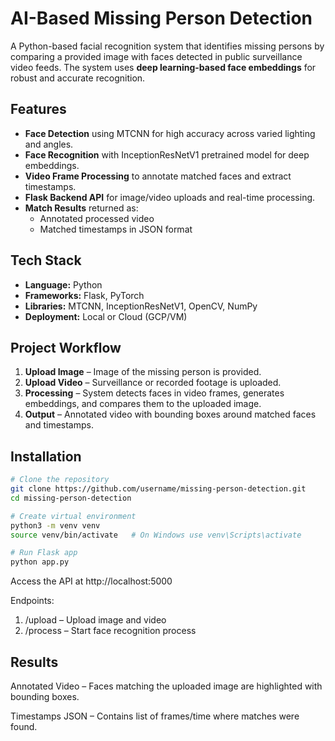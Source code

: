 # AI-Based Missing Person Detection

A Python-based facial recognition system that identifies missing persons by comparing a provided image with faces detected in public surveillance video feeds. The system uses **deep learning-based face embeddings** for robust and accurate recognition.

## Features
- **Face Detection** using MTCNN for high accuracy across varied lighting and angles.
- **Face Recognition** with InceptionResNetV1 pretrained model for deep embeddings.
- **Video Frame Processing** to annotate matched faces and extract timestamps.
- **Flask Backend API** for image/video uploads and real-time processing.
- **Match Results** returned as:
  - Annotated processed video
  - Matched timestamps in JSON format

## Tech Stack
- **Language:** Python
- **Frameworks:** Flask, PyTorch
- **Libraries:** MTCNN, InceptionResNetV1, OpenCV, NumPy
- **Deployment:** Local or Cloud (GCP/VM)

## Project Workflow
1. **Upload Image** – Image of the missing person is provided.
2. **Upload Video** – Surveillance or recorded footage is uploaded.
3. **Processing** – System detects faces in video frames, generates embeddings, and compares them to the uploaded image.
4. **Output** – Annotated video with bounding boxes around matched faces and timestamps.

## Installation
```bash
# Clone the repository
git clone https://github.com/username/missing-person-detection.git
cd missing-person-detection

# Create virtual environment
python3 -m venv venv
source venv/bin/activate   # On Windows use venv\Scripts\activate

# Run Flask app
python app.py
```
Access the API at http://localhost:5000

Endpoints:
1. /upload – Upload image and video
2. /process – Start face recognition process

## Results
Annotated Video – Faces matching the uploaded image are highlighted with bounding boxes.

Timestamps JSON – Contains list of frames/time where matches were found.

